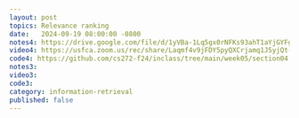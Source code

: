 ```yaml
---
layout: post
topics: Relevance ranking
date:   2024-09-19 08:00:00 -0800
notes4: https://drive.google.com/file/d/1yVBa-1Lq5gx0rNFKs93ahT1aYjGYFgC0/view?usp=sharing
video4: https://usfca.zoom.us/rec/share/Laqmf4v9jFDY5pyQXCrjamq1J5yjQt-Ql6m8raXkJmad4rMX_29rruCIAfAHmmGq.eVdYt3DOWgaXUDVh
code4: https://github.com/cs272-f24/inclass/tree/main/week05/section04
notes3: 
video3: 
code3: 
category: information-retrieval
published: false
---
```


